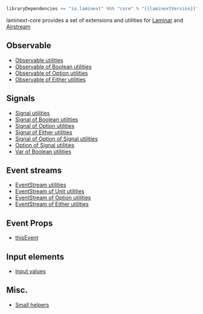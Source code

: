 ```scala
libraryDependencies += "io.laminext" %%% "core" % "{{laminextVersion}}"
```

laminext-core provides a set of extensions and utilities for [Laminar](https://github.com/raquo/Laminar) and [Airstream](https://github.com/raquo/Airstream)

## Observable

* [Observable utilities](/core/observable)
* [Observable of Boolean utilities](/core/observable-of-boolean)
* [Observable of Option utilities](/core/observable-of-option)
* [Observable of Either utilities](/core/observable-of-either)

## Signals

* [Signal utilities](/core/signal)
* [Signal of Boolean utilities](/core/signal-of-boolean)
* [Signal of Option utilities](/core/signal-of-option)
* [Signal of Either utilities](/core/signal-of-either)
* [Signal of Option of Signal utilities](/core/signal-of-option-of-signal)
* [Option of Signal utilities](/core/option-of-signal)
* [Var of Boolean utilities](/core/var-of-boolean)

## Event streams

* [EventStream utilities](/core/eventstream)
* [EventStream of Unit utilities](/core/eventstream-of-unit)
* [EventStream of Option utilities](/core/eventstream-of-option)
* [EventStream of Either utilities](/core/eventstream-of-either)

## Event Props

* [thisEvent](/core/this-event)

## Input elements

* [Input values](/core/input-values)

## Misc.

* [Small helpers](/core/helpers)
